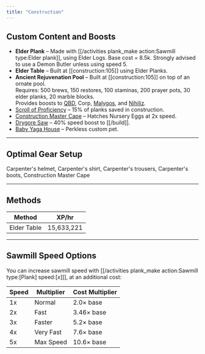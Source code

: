 ```yaml
---
title: "Construction"
---
```


## Custom Content and Boosts

- **Elder Plank** – Made with [[/activities plank_make action\:Sawmill type\:Elder plank]], using Elder Logs. Base cost = 8.5k. Strongly advised to use a Demon Butler unless using speed 5.
- **Elder Table** – Built at [[construction:105]] using Elder Planks.
- **Ancient Rejuvenation Pool** – Built at [[construction:105]] on top of an ornate pool.  
  Requires: 500 brews, 150 restores, 100 staminas, 200 prayer pots, 30 elder planks, 20 marble blocks.  
  Provides boosts to [QBD](../bso-custom-killables/demi-bosses/queen-black-dragon.md#boosts), Corp, [Malygos](../bso-custom-killables/demi-bosses/malygos.md#boosts), and [Nihiliz](../bso-custom-killables/demi-bosses/nihiliz.md#boosts).
- [Scroll of Proficiency](dungeoneering-training/dg-rewards.md#buyable-boosts-utility) – 15% of planks saved in construction.
- [Construction Master Cape](../custom-items/equippables/#master-capes) – Hatches Nursery Eggs at 2x speed.
- [Drygore Saw](../invention/#inventions) – 40% speed boost to [[/build]].
- [Baby Yaga House](../custom-items/pets.md#meme-pets-and-no-perk-pets) – Perkless custom pet.

---

## Optimal Gear Setup

Carpenter's helmet, Carpenter's shirt, Carpenter's trousers, Carpenter's boots, Construction Master Cape

---

## Methods

| Method      | XP/hr      |
| ----------- | ---------- |
| Elder Table | 15,633,221 |

---

## Sawmill Speed Options

You can increase sawmill speed with [[/activities plank_make action\:Sawmill type\:[Plank] speed\:[x]]], at an additional cost:

| Speed | Multiplier | Cost Multiplier |
| ----- | ---------- | --------------- |
| 1x    | Normal     | 2.0× base       |
| 2x    | Fast       | 3.46× base      |
| 3x    | Faster     | 5.2× base       |
| 4x    | Very Fast  | 7.6× base       |
| 5x    | Max Speed  | 10.6× base      |
